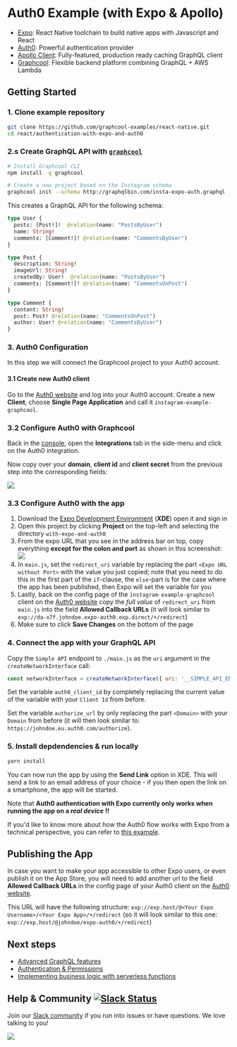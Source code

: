 

# Auth0 Example (with Expo & Apollo)

* [Expo](https://expo.io/): React Native toolchain to build native apps with Javascript and React
* [Auth0](https://auth0.com/): Powerful authentication provider
* [Apollo Client](https://github.com/apollographql/apollo-client): Fully-featured, production ready caching GraphQL client
* [Graphcool](https://www.graph.cool): Flexible backend platform combining GraphQL + AWS Lambda


## Getting Started

### 1. Clone example repository

```sh
git clone https://github.com/graphcool-examples/react-native.git
cd react/authentication-with-expo-and-auth0
```

### 2.s Create GraphQL API with [`graphcool`](https://www.npmjs.com/package/graphcool)

```sh
# Install Graphcool CLI
npm install -g graphcool

# Create a new project based on the Instagram schema
graphcool init --schema http://graphqlbin.com/insta-expo-auth.graphql
```

This creates a GraphQL API for the following schema:

```graphql
type User {
  posts: [Post!]!  @relation(name: "PostsByUser")
  name: String!
  comments: [Comment!]! @relation(name: "CommentsByUser")
}

type Post {
  description: String!
  imageUrl: String!
  createdBy: User!  @relation(name: "PostsByUser")
  comments: [Comment!]! @relation(name: "CommentsOnPost")
}

type Comment {
  content: String!
  post: Post! @relation(name: "CommentsOnPost")
  author: User! @relation(name: "CommentsByUser")
}
```

### 3. Auth0 Configuration

In this step we will connect the Graphcool project to your Auth0 account.

#### 3.1 Create new Auth0 client

Go to the [Auth0 website](https://auth0.com/) and log into your Auth0 account. Create a new **Client**, choose **Single Page Application** and call it `instagram-example-graphcool`. 

### 3.2 Configure Auth0 with Graphcool

Back in the [console](https://console.graph.cool), open the **Integrations** tab in the side-menu and click on the Auth0 integration.

Now copy over your **domain**, **client id** and **client secret** from the previous step into the corresponding fields:

![](http://imgur.com/xW0rCSM.png)

### 3.3 Configure Auth0 with the app

1. Download the [Expo Development Environment](https://docs.expo.io/versions/v14.0.0/introduction/installation.html) (**XDE**) open it and sign in
2. Open this project by clicking **Project** on the top-left and selecting the directory `with-expo-and-auth0`
3. From the expo URL that you see in the address bar on top, copy everything **except for the colon and port** as shown in this screenshot: ![](http://i.imgur.com/8f0qPdg.png)
4. In `main.js`, set the `redirect_uri` variable by replacing the part `<Expo URL without Port>` with the value you just copied; note that you need to do this in the first part of the `if`-clause, the `else`-part is for the case where the app has been published, then Expo will set the variable for you  
5. Lastly, back on the config page of the `instagram-example-graphcool` client on the [Auth0 website](https://manage.auth0.com/#/clients) copy the _full value_ of `redirect_uri` from `main.js` into the field **Allowed Callback URLs** (it will look similar to `exp://da-x7f.johndoe.expo-auth0.exp.direct/+/redirect`)
6. Make sure to click **Save Changes** on the bottom of the page


### 4. Connect the app with your GraphQL API

Copy the `Simple API` endpoint to `./main.js` as the `uri` argument in the `createNetworkInterface` call:

```js
const networkInterface = createNetworkInterface({ uri: '__SIMPLE_API_ENDPOINT__' })
```

Set the variable `auth0_client_id` by completely replacing the current value of the variable with your `Client Id` from before.

Set the variable `authorize_url` by only replacing the part `<Domain>` with your `Domain` from before (it will then look similar to: `https://johndoe.eu.auth0.com/authorize`).

### 5. Install depdendencies & run locally

```sh
yarn install
```

You can now run the app by using the **Send Link** option in XDE. This will send a link to an email address of your choice - if you then open the link on a smartphone, the app will be started. 

Note that **Auth0 authentication with Expo currently only works when running the app on a _real device_ !!** 

If you'd like to know more about how the Auth0 flow works with Expo from a technical perspective, you can refer to [this example](https://github.com/AppAndFlow/exponent-auth0-example).


## Publishing the App

In case you want to make your app accessible to other Expo users, or even publish it on the App Store, you will need to add another url to the field **Allowed Callback URLs** in the config page of your Auth0 client on the [Auth0 website](https://manage.auth0.com/#/clients). 

This URL will have the following structure: `exp://exp.host/@<Your Expo Username>/<Your Expo App>/+/redirect` (so it will look similar to 
this one: `exp://exp.host/@johndoe/expo-auth0/+/redirect`)


## Next steps

* [Advanced GraphQL features](https://www.graph.cool/docs/tutorials/advanced-features-eath7duf7d/)
* [Authentication & Permissions](https://www.graph.cool/docs/reference/authorization/overview-iegoo0heez/)
* [Implementing business logic with serverless functions](https://www.graph.cool/docs/reference/functions/overview-boo6uteemo/)



## Help & Community [![Slack Status](https://slack.graph.cool/badge.svg)](https://slack.graph.cool)

Join our [Slack community](http://slack.graph.cool/) if you run into issues or have questions. We love talking to you!

![](http://i.imgur.com/5RHR6Ku.png)








